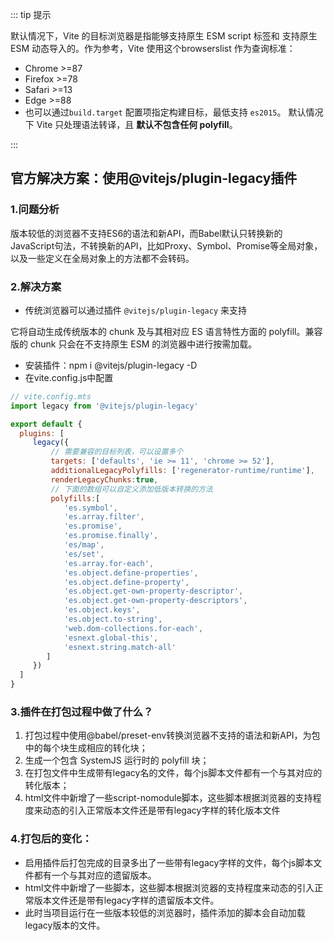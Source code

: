 ::: tip 提示

默认情况下，Vite 的目标浏览器是指能够支持原生 ESM script 标签和 支持原生 ESM 动态导入的。作为参考，Vite 使用这个browserslist 作为查询标准：

- Chrome >=87
- Firefox >=78
- Safari >=13
- Edge >=88 
- 也可以通过`build.target` 配置项指定构建目标，最低支持 `es2015`。 默认情况下 Vite 只处理语法转译，且 **默认不包含任何 polyfill**。

:::



## 官方解决方案：使用@vitejs/plugin-legacy插件

### 1.问题分析

版本较低的浏览器不支持ES6的语法和新API，而Babel默认只转换新的JavaScript句法，不转换新的API，比如Proxy、Symbol、Promise等全局对象，以及一些定义在全局对象上的方法都不会转码。



### 2.解决方案

- 传统浏览器可以通过插件 `@vitejs/plugin-legacy` 来支持

它将自动生成传统版本的 chunk 及与其相对应 ES 语言特性方面的 polyfill。兼容版的 chunk 只会在不支持原生 ESM 的浏览器中进行按需加载。

- 安装插件：npm i @vitejs/plugin-legacy -D
- 在vite.config.js中配置

```js
// vite.config.mts
import legacy from '@vitejs/plugin-legacy'

export default {
  plugins: [
     legacy({
         // 需要兼容的目标列表，可以设置多个
         targets: ['defaults', 'ie >= 11', 'chrome >= 52'], 
         additionalLegacyPolyfills: ['regenerator-runtime/runtime'],
         renderLegacyChunks:true,
         // 下面的数组可以自定义添加低版本转换的方法
         polyfills:[
            'es.symbol',
            'es.array.filter',
            'es.promise',
            'es.promise.finally',
            'es/map',
            'es/set',
            'es.array.for-each',
            'es.object.define-properties',
            'es.object.define-property',
            'es.object.get-own-property-descriptor',
            'es.object.get-own-property-descriptors',
            'es.object.keys',
            'es.object.to-string',
            'web.dom-collections.for-each',
            'esnext.global-this',
            'esnext.string.match-all'
        ]
     })
  ]
}
```



### 3.插件在打包过程中做了什么？

1. 打包过程中使用@babel/preset-env转换浏览器不支持的语法和新API，为包中的每个块生成相应的转化块；
2. 生成一个包含 SystemJS 运行时的 polyfill 块；
3. 在打包文件中生成带有legacy名的文件，每个js脚本文件都有一个与其对应的转化版本；
4. html文件中新增了一些script-nomodule脚本，这些脚本根据浏览器的支持程度来动态的引入正常版本文件还是带有legacy字样的转化版本文件



### 4.打包后的变化：

- 启用插件后打包完成的目录多出了一些带有legacy字样的文件，每个js脚本文件都有一个与其对应的遗留版本。
- html文件中新增了一些脚本，这些脚本根据浏览器的支持程度来动态的引入正常版本文件还是带有legacy字样的遗留版本文件。
- 此时当项目运行在一些版本较低的浏览器时，插件添加的脚本会自动加载legacy版本的文件。

